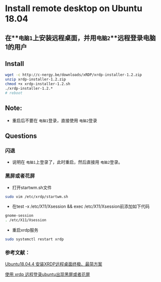 # Install remote desktop on Ubuntu 18.04

## 在**`电脑1`**上安装远程桌面，并用**`电脑2`**远程登录电脑1的用户

## Install

```bash
wget -c http://c-nergy.be/downloads/xRDP/xrdp-installer-1.2.zip
unzip xrdp-installer-1.2.zip
chmod +x xrdp-installer-1.2.sh
./xrdp-installer-1.2.*
# reboot
```

## Note:

* 重启后不要在 `电脑1`登录，直接使用 `电脑2`登录

## Questions

### 闪退

* 说明在 `电脑1`上登录了，此时重启，然后直接用 `电脑2`登录。

### 黑屏或者花屏

* 打开startwm.sh文件

```bash
sudo vim /etc/xrdp/startwm.sh
```

* 在test -x /etc/X11/Xsession && exec /etc/X11/Xsession前添加如下代码

```bash
gnome-session
. /etc/X11/Xsession
```

* 重启xrdp服务

```bash
sudo systemctl restart xrdp
```


### 参考文献：

[Ubuntu18.04.4 安装XRDP远程桌面终极、最简方案](https://blog.csdn.net/weixin_43315707/article/details/107518380?utm_medium=distribute.pc_relevant.none-task-blog-2~default~baidujs_baidulandingword~default-1-107518380-blog-124164589.pc_relevant_paycolumn_v3&spm=1001.2101.3001.4242.2&utm_relevant_index=3)

[使用 xrdp 远程登录ubuntu出现黑屏或者花屏](https://blog.csdn.net/Fatmear/article/details/122037566)
